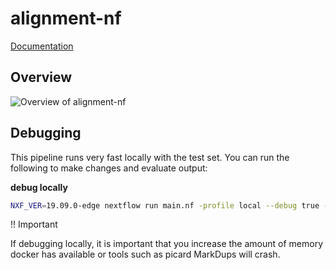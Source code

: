 # alignment-nf

[Documentation](http://andersenlab.org/dry-guide/pipeline-alignment/)

## Overview

![Overview of alignment-nf](http://andersenlab.org/dry-guide/img/alignment.png)

## Debugging

This pipeline runs very fast locally with the test set. You can run the following to make changes and evaluate output:

__debug locally__

```bash
NXF_VER=19.09.0-edge nextflow run main.nf -profile local --debug true -resume
```

!! Important

If debugging locally, it is important that you increase the amount of memory docker has available or tools such as picard MarkDups will crash.
